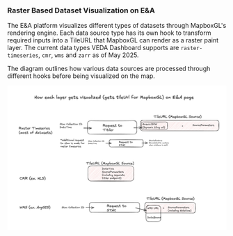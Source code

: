 ### Raster Based Dataset Visualization on E&A

The E&A platform visualizes different types of datasets through MapboxGL's rendering engine. Each data source type has its own hook to transform required inputs into a TileURL that MapboxGL can render as a raster paint layer. The current data types VEDA Dashboard supports are `raster-timeseries`, `cmr`, `wms` and `zarr` as of May 2025.

The diagram outlines how various data sources are processed through different hooks before being visualized on the map.

![Diagram showing how each layer gets TileURLs](/docs/media/raster-based-layers.png)
